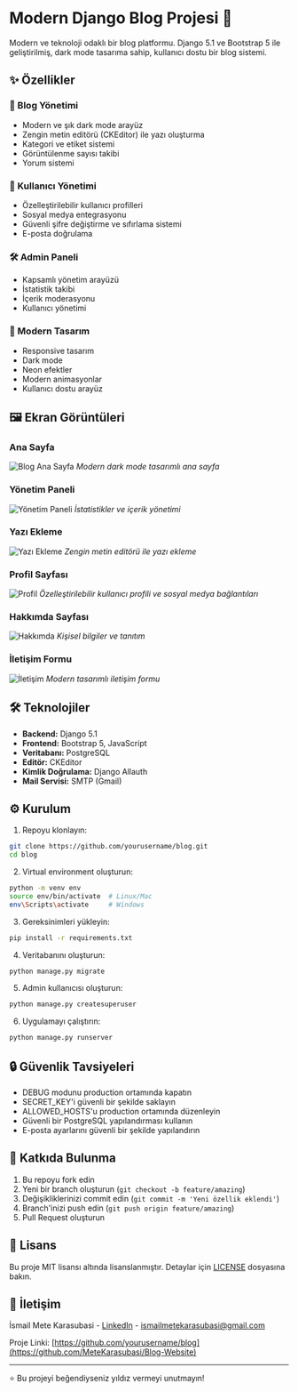 # Modern Django Blog Projesi 🚀

Modern ve teknoloji odaklı bir blog platformu. Django 5.1 ve Bootstrap 5 ile geliştirilmiş, dark mode tasarıma sahip, kullanıcı dostu bir blog sistemi.

## ✨ Özellikler

### 📝 Blog Yönetimi
- Modern ve şık dark mode arayüz
- Zengin metin editörü (CKEditor) ile yazı oluşturma
- Kategori ve etiket sistemi
- Görüntülenme sayısı takibi
- Yorum sistemi

### 👤 Kullanıcı Yönetimi
- Özelleştirilebilir kullanıcı profilleri
- Sosyal medya entegrasyonu
- Güvenli şifre değiştirme ve sıfırlama sistemi
- E-posta doğrulama

### 🛠️ Admin Paneli
- Kapsamlı yönetim arayüzü
- İstatistik takibi
- İçerik moderasyonu
- Kullanıcı yönetimi

### 🎨 Modern Tasarım
- Responsive tasarım
- Dark mode
- Neon efektler
- Modern animasyonlar
- Kullanıcı dostu arayüz

## 🖼️ Ekran Görüntüleri

### Ana Sayfa
![Blog Ana Sayfa](screenshots/blog-home.png)
*Modern dark mode tasarımlı ana sayfa*

### Yönetim Paneli
![Yönetim Paneli](screenshots/admin-dashboard.png)
*İstatistikler ve içerik yönetimi*

### Yazı Ekleme
![Yazı Ekleme](screenshots/post-add.png)
*Zengin metin editörü ile yazı ekleme*

### Profil Sayfası
![Profil](screenshots/profile.png)
*Özelleştirilebilir kullanıcı profili ve sosyal medya bağlantıları*

### Hakkımda Sayfası
![Hakkımda](screenshots/about.png)
*Kişisel bilgiler ve tanıtım*

### İletişim Formu
![İletişim](screenshots/contact.png)
*Modern tasarımlı iletişim formu*

## 🛠️ Teknolojiler

- **Backend:** Django 5.1
- **Frontend:** Bootstrap 5, JavaScript
- **Veritabanı:** PostgreSQL
- **Editör:** CKEditor
- **Kimlik Doğrulama:** Django Allauth
- **Mail Servisi:** SMTP (Gmail)

## ⚙️ Kurulum

1. Repoyu klonlayın:
```bash
git clone https://github.com/yourusername/blog.git
cd blog
```

2. Virtual environment oluşturun:
```bash
python -m venv env
source env/bin/activate  # Linux/Mac
env\Scripts\activate     # Windows
```

3. Gereksinimleri yükleyin:
```bash
pip install -r requirements.txt
```

4. Veritabanını oluşturun:
```bash
python manage.py migrate
```

5. Admin kullanıcısı oluşturun:
```bash
python manage.py createsuperuser
```

6. Uygulamayı çalıştırın:
```bash
python manage.py runserver
```

## 🔒 Güvenlik Tavsiyeleri

- DEBUG modunu production ortamında kapatın
- SECRET_KEY'i güvenli bir şekilde saklayın
- ALLOWED_HOSTS'u production ortamında düzenleyin
- Güvenli bir PostgreSQL yapılandırması kullanın
- E-posta ayarlarını güvenli bir şekilde yapılandırın

## 🤝 Katkıda Bulunma

1. Bu repoyu fork edin
2. Yeni bir branch oluşturun (`git checkout -b feature/amazing`)
3. Değişikliklerinizi commit edin (`git commit -m 'Yeni özellik eklendi'`)
4. Branch'inizi push edin (`git push origin feature/amazing`)
5. Pull Request oluşturun

## 📝 Lisans

Bu proje MIT lisansı altında lisanslanmıştır. Detaylar için [LICENSE](LICENSE) dosyasına bakın.

## 📧 İletişim

İsmail Mete Karasubasi - [LinkedIn](https://www.linkedin.com/in/ismail-mete-karasubasi-253077225/) - ismailmetekarasubasi@gmail.com

Proje Linki: [https://github.com/yourusername/blog](https://github.com/MeteKarasubasi/Blog-Website)

---
⭐️ Bu projeyi beğendiyseniz yıldız vermeyi unutmayın! 